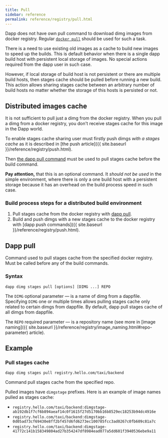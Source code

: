 ```yaml
---
title: Pull
sidebar: reference
permalink: reference/registry/pull.html
---
```


Dapp does not have own pull command to download dimg images from docker registry. Regular [`docker pull`](https://docs.docker.com/engine/reference/commandline/pull/) should be used for such a task.

There is a need to use existing old images as a cache to build new images to speed up the builds. This is default behavior when there is a single dapp build host with persistent local storage of images. No special actions required from the dapp user in such case.

However, if local storage of build host is not persistent or there are multiple build hosts, then stages cache should be pulled before running a new build. This action allows sharing stages cache between an arbitrary number of build hosts no matter whether the storage of this hosts is persisted or not.

## Distributed images cache

It is not sufficient to pull just a dimg from the docker registry. When you pull a dimg from a docker registry, you don't receive stages cache for this image in the Dapp world.

To enable stages cache sharing user must firstly push dimgs _with a stages cache_ as it is described in [the push article]({{ site.baseurl }}/reference/registry/push.html).

Then [the dapp pull command](#dapp-pull) must be used to pull stages cache before the build command.

**Pay attention,** that this is an optional command. It _should not be used_ in the simple environment, where there is only a one build host with a persistent storage because it has an overhead on the build process speed in such case.

### Build process steps for a distributed build environment

1. Pull stages cache from the docker registry with [dapp pull](#dapp-pull).
2. Build and push dimgs with a new stages cache to the docker registry with [dapp push commands]({{ site.baseurl }}/reference/registry/push.html).

## Dapp pull

Command used to pull stages cache from the specified docker registry. Must be called before any of the build commands.

### Syntax

```
dapp dimg stages pull [options] [DIMG ...] REPO
```

The `DIMG` optional parameter — is a name of dimg from a dappfile. Specifying `DIMG` one or multiple times allows pulling stages cache only related to certain dimgs from dappfile. By default, dapp pull stages cache of all dimgs from dappfile.

The `REPO` required parameter — is a repository name (see more in [image naming]({{ site.baseurl }}/reference/registry/image_naming.html#repo-parameter) article).

## Example

### Pull stages cache

```
dapp dimg stages pull registry.hello.com/taxi/backend
```

Command pull stages cache from the specified repo.

Pulled images have `dimgstage` prefixes. Here is an example of image names pulled as stages cache:

* `registry.hello.com/taxi/backend:dimgstage-ab192db1f7cf6b894aeaf14c0f1615f27d5170bb16b8529ec18253b94dc4916e`
* `registry.hello.com/taxi/backend:dimgstage-0d05ad73cf69430e8ff2bf457d6fd6273ec100785fcc3ad0267c0fb609c81a7c`
* `registry.hello.com/taxi/backend:dimgstage-41772c141b158349804ad27b354247df8984ead077a5dd601f3940536ebe9a11`
